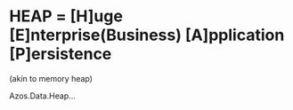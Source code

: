 ﻿# HEAP = [H]uge [E]nterprise(Business) [A]pplication [P]ersistence

(akin to memory heap)

Azos.Data.Heap...

